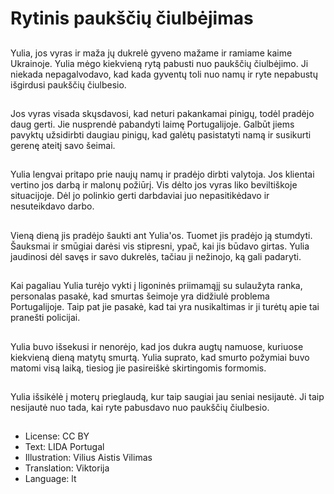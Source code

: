 # Rytinis paukščių čiulbėjimas

##
Yulia, jos vyras ir maža jų dukrelė gyveno mažame ir ramiame kaime Ukrainoje. Yulia mėgo kiekvieną rytą pabusti nuo paukščių čiulbėjimo. Ji niekada nepagalvodavo, kad kada gyventų toli nuo namų ir ryte nepabustų išgirdusi paukščių čiulbesio.

##
Jos vyras visada skųsdavosi, kad neturi pakankamai pinigų, todėl pradėjo daug gerti. Jie nusprendė pabandyti laimę Portugalijoje. Galbūt jiems pavyktų užsidirbti daugiau pinigų, kad galėtų pasistatyti namą ir susikurti gerenę ateitį savo šeimai.

##
Yulia lengvai pritapo prie naujų namų ir pradėjo dirbti valytoja. Jos klientai vertino jos darbą ir malonų požiūrį. Vis dėlto jos vyras liko beviltiškoje situacijoje. Dėl jo polinkio gerti darbdaviai juo nepasitikėdavo ir nesuteikdavo darbo.

##
Vieną dieną jis pradėjo šaukti ant Yulia'os. Tuomet jis pradėjo ją stumdyti. Šauksmai ir smūgiai darėsi vis stipresni, ypač, kai jis būdavo girtas. Yulia jaudinosi dėl savęs ir savo dukrelės, tačiau ji nežinojo, ką gali padaryti.

##
Kai pagaliau Yulia turėjo vykti į ligoninės priimamąjį su sulaužyta ranka, personalas pasakė, kad smurtas šeimoje yra didžiulė problema Portugalijoje. Taip pat jie pasakė, kad tai yra nusikaltimas ir ji turėtų apie tai pranešti policijai.

##
Yulia buvo išsekusi ir nenorėjo, kad jos dukra augtų namuose, kuriuose kiekvieną dieną matytų smurtą. Yulia suprato, kad smurto požymiai buvo matomi visą laiką, tiesiog jie pasireiškė skirtingomis formomis.

##
Yulia išsikėlė į moterų prieglaudą, kur taip saugiai jau seniai nesijautė. Ji taip nesijautė nuo tada, kai ryte pabusdavo nuo paukščių čiulbesio.

##
* License: CC BY
* Text: LIDA Portugal
* Illustration: Vilius Aistis Vilimas
* Translation: Viktorija
* Language: lt
